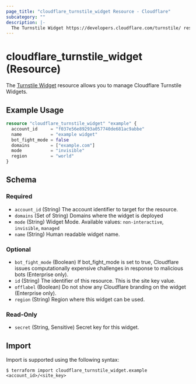 ```yaml
---
page_title: "cloudflare_turnstile_widget Resource - Cloudflare"
subcategory: ""
description: |-
  The Turnstile Widget https://developers.cloudflare.com/turnstile/ resource allows you to manage Cloudflare Turnstile Widgets.
---
```


# cloudflare_turnstile_widget (Resource)

The [Turnstile Widget](https://developers.cloudflare.com/turnstile/) resource allows you to manage Cloudflare Turnstile Widgets.

## Example Usage

```terraform
resource "cloudflare_turnstile_widget" "example" {
  account_id     = "f037e56e89293a057740de681ac9abbe"
  name           = "example widget"
  bot_fight_mode = false
  domains        = ["example.com"]
  mode           = "invisible"
  region         = "world"
}
```
<!-- schema generated by tfplugindocs -->
## Schema

### Required

- `account_id` (String) The account identifier to target for the resource.
- `domains` (Set of String) Domains where the widget is deployed
- `mode` (String) Widget Mode. Available values: `non-interactive`, `invisible`, `managed`
- `name` (String) Human readable widget name.

### Optional

- `bot_fight_mode` (Boolean) If bot_fight_mode is set to true, Cloudflare issues computationally expensive challenges in response to malicious bots (Enterprise only).
- `id` (String) The identifier of this resource. This is the site key value.
- `offlabel` (Boolean) Do not show any Cloudflare branding on the widget (Enterprise only).
- `region` (String) Region where this widget can be used.

### Read-Only

- `secret` (String, Sensitive) Secret key for this widget.

## Import

Import is supported using the following syntax:

```shell
$ terraform import cloudflare_turnstile_widget.example <account_id>/<site_key>
```
